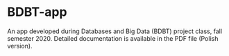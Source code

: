 # BDBT-app
An app developed during Databases and Big Data (BDBT) project class, fall semester 2020.
Detailed documentation is available in the PDF file (Polish version).
